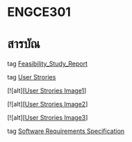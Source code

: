 # ENGCE301
# สารบัณ
tag [Feasibility_Study_Report](https://github.com/Chayathon001/ENGCE301/blob/main/Group5/SDD1-67-05_Feasibility_Study_Report.pdf)

tag [User Strories](https://github.com/Chayathon001/ENGCE301/blob/main/Group5/User%20Strories.pdf)

[![alt][[User Strories Image1](https://github.com/Chayathon001/ENGCE301/blob/main/Group5/456116903_1904154820089278_2894141919474266450_n.jpg)]

[![alt][[User Strories Image2](https://github.com/Chayathon001/ENGCE301/blob/main/Group5/456258717_1066676625079026_5442876925699882298_n.jpg)]

[![alt][[User Strories Image3](https://github.com/Chayathon001/ENGCE301/blob/main/Group5/456675895_500552172911138_7200382485128398448_n.jpg)]

tag [Software Requirements Specification](https://github.com/Chayathon001/ENGCE301/blob/main/Group5/SDD1-67-05_Feasibility_Study_Report.pdf)

